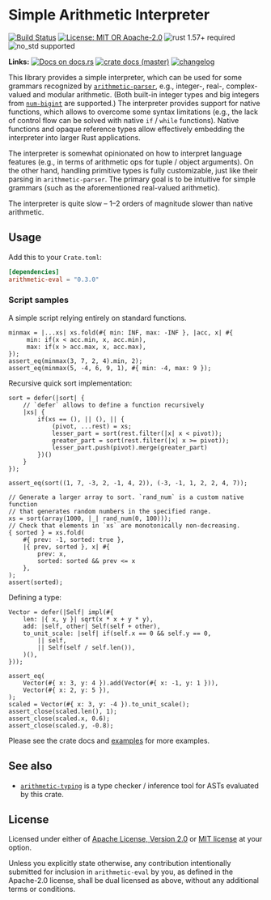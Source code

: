 # Simple Arithmetic Interpreter

[![Build Status](https://github.com/slowli/arithmetic-parser/workflows/Rust/badge.svg?branch=master)](https://github.com/slowli/arithmetic-parser/actions)
[![License: MIT OR Apache-2.0](https://img.shields.io/badge/License-MIT%2FApache--2.0-blue)](https://github.com/slowli/arithmetic-parser#license)
![rust 1.57+ required](https://img.shields.io/badge/rust-1.57+-blue.svg)
![no_std supported](https://img.shields.io/badge/no__std-tested-green.svg)

**Links:** [![Docs on docs.rs](https://img.shields.io/docsrs/arithmetic-eval)](https://docs.rs/arithmetic-eval/)
[![crate docs (master)](https://img.shields.io/badge/master-yellow.svg?label=docs)](https://slowli.github.io/arithmetic-parser/arithmetic_eval/) 
[![changelog](https://img.shields.io/badge/-changelog-orange)](CHANGELOG.md)

This library provides a simple interpreter, which can be used for some grammars
recognized by [`arithmetic-parser`], e.g., integer-, real-, complex-valued and modular arithmetic.
(Both built-in integer types and big integers from [`num-bigint`] are supported.)
The interpreter provides support for native functions,
which allows to overcome some syntax limitations (e.g., the lack of control flow
can be solved with native `if` / `while` functions). Native functions and opaque reference types
allow effectively embedding the interpreter into larger Rust applications.

The interpreter is somewhat opinionated on how to interpret language features
(e.g., in terms of arithmetic ops for tuple / object arguments).
On the other hand, handling primitive types is fully customizable, just like their parsing
in `arithmetic-parser`.
The primary goal is to be intuitive for simple grammars (such as the aforementioned
real-valued arithmetic).

The interpreter is quite slow – 1–2 orders of magnitude slower than native arithmetic.

## Usage

Add this to your `Crate.toml`:

```toml
[dependencies]
arithmetic-eval = "0.3.0"
```

### Script samples

A simple script relying entirely on standard functions.

```text
minmax = |...xs| xs.fold(#{ min: INF, max: -INF }, |acc, x| #{
     min: if(x < acc.min, x, acc.min),
     max: if(x > acc.max, x, acc.max),
});
assert_eq(minmax(3, 7, 2, 4).min, 2);
assert_eq(minmax(5, -4, 6, 9, 1), #{ min: -4, max: 9 });
```

Recursive quick sort implementation:

```text
sort = defer(|sort| {
    // `defer` allows to define a function recursively
    |xs| {
        if(xs == (), || (), || {
            (pivot, ...rest) = xs;
            lesser_part = sort(rest.filter(|x| x < pivot));
            greater_part = sort(rest.filter(|x| x >= pivot));
            lesser_part.push(pivot).merge(greater_part)
        })()
    }
});

assert_eq(sort((1, 7, -3, 2, -1, 4, 2)), (-3, -1, 1, 2, 2, 4, 7));

// Generate a larger array to sort. `rand_num` is a custom native function
// that generates random numbers in the specified range.
xs = sort(array(1000, |_| rand_num(0, 100)));
// Check that elements in `xs` are monotonically non-decreasing.
{ sorted } = xs.fold(
    #{ prev: -1, sorted: true },
    |{ prev, sorted }, x| #{
        prev: x,
        sorted: sorted && prev <= x
    },
);
assert(sorted);
```

Defining a type:

```text
Vector = defer(|Self| impl(#{
    len: |{ x, y }| sqrt(x * x + y * y),
    add: |self, other| Self(self + other),
    to_unit_scale: |self| if(self.x == 0 && self.y == 0,
        || self,
        || Self(self / self.len()),
    )(),
}));

assert_eq(
    Vector(#{ x: 3, y: 4 }).add(Vector(#{ x: -1, y: 1 })),
    Vector(#{ x: 2, y: 5 }),
);
scaled = Vector(#{ x: 3, y: -4 }).to_unit_scale();
assert_close(scaled.len(), 1);
assert_close(scaled.x, 0.6);
assert_close(scaled.y, -0.8);
```

Please see the crate docs and [examples](examples) for more examples.

## See also

- [`arithmetic-typing`] is a type checker / inference tool for ASTs evaluated
  by this crate.

## License

Licensed under either of [Apache License, Version 2.0](LICENSE-APACHE)
or [MIT license](LICENSE-MIT) at your option.

Unless you explicitly state otherwise, any contribution intentionally submitted
for inclusion in `arithmetic-eval` by you, as defined in the Apache-2.0 license,
shall be dual licensed as above, without any additional terms or conditions.

[`arithmetic-parser`]: https://crates.io/crates/arithmetic-parser
[`arithmetic-typing`]: https://crates.io/crates/arithmetic-typing
[`num-bigint`]: https://crates.io/crates/num-bigint
[Schnorr signatures]: https://en.wikipedia.org/wiki/Schnorr_signature
